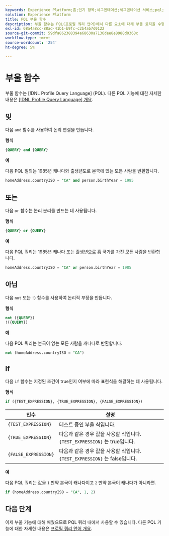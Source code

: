 ```yaml
---
keywords: Experience Platform;홈;인기 항목;세그멘테이션;세그멘테이션 서비스;pql;PQL;프로필 쿼리 언어;부울 함수;부울;
solution: Experience Platform
title: PQL 부울 함수
description: 부울 함수는 PQL(프로필 쿼리 언어)에서 다른 요소에 대해 부울 로직을 수행하는 데 사용됩니다.
exl-id: 68a4a8cc-88ad-41b1-b9fc-c2b4ab7d0122
source-git-commit: 59dfa862388394a68630a7136dee8e8988d0368c
workflow-type: tm+mt
source-wordcount: '254'
ht-degree: 5%

---
```


# 부울 함수

부울 함수는 [!DNL Profile Query Language] (PQL).  다른 PQL 기능에 대한 자세한 내용은 [[!DNL Profile Query Language] 개요](./overview.md).

## 및

다음 `and` 함수를 사용하여 논리 연결을 만듭니다.

**형식**

```sql
{QUERY} and {QUERY}
```

**예**

다음 PQL 질의는 1985년 캐나다와 출생년도로 본국에 있는 모든 사람을 반환합니다.

```sql
homeAddress.countryISO = "CA" and person.birthYear = 1985
```

## 또는

다음 `or` 함수는 논리 분리를 만드는 데 사용됩니다.

**형식**

```sql
{QUERY} or {QUERY}
```

**예**

다음 PQL 쿼리는 1985년 캐나다 또는 출생년으로 홈 국가를 가진 모든 사람을 반환합니다.

```sql
homeAddress.countryISO = "CA" or person.birthYear = 1985
```

## 아님

다음 `not` 또는 `!`) 함수를 사용하여 논리적 부정을 만듭니다.

**형식**

```sql
not ({QUERY})
!({QUERY})
```

**예**

다음 PQL 쿼리는 본국이 없는 모든 사람을 캐나다로 반환합니다.

```sql
not (homeAddress.countryISO = "CA")
```

## If

다음 `if` 함수는 지정된 조건이 true인지 여부에 따라 표현식을 해결하는 데 사용됩니다.

**형식**

```sql
if ({TEST_EXPRESSION}, {TRUE_EXPRESSION}, {FALSE_EXPRESSION})
```

| 인수 | 설명 |
| --------- | ----------- |
| `{TEST_EXPRESSION}` | 테스트 중인 부울 식입니다. |
| `{TRUE_EXPRESSION}` | 다음과 같은 경우 값을 사용할 식입니다. `{TEST_EXPRESSION}` 는 true입니다. |
| `{FALSE_EXPRESSION}` | 다음과 같은 경우 값을 사용할 식입니다. `{TEST_EXPRESSION}` 는 false입니다. |

**예**

다음 PQL 쿼리는 값을 `1` 만약 본국이 캐나다이고 `2` 만약 본국이 캐나다가 아니라면.

```sql
if (homeAddress.countryISO = "CA", 1, 2)
```

## 다음 단계

이제 부울 기능에 대해 배웠으므로 PQL 쿼리 내에서 사용할 수 있습니다. 다른 PQL 기능에 대한 자세한 내용은 [프로필 쿼리 언어 개요](./overview.md).
